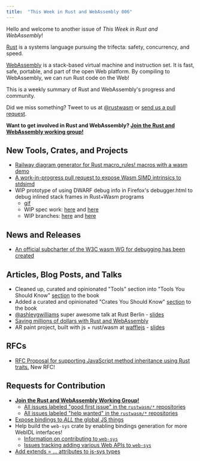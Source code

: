 ```yaml
---
title:  "This Week in Rust and WebAssembly 006"
---
```


Hello and welcome to another issue of *This Week in Rust and WebAssembly*!

[Rust](https://rust-lang.org) is a systems language pursuing the trifecta: safety, concurrency, and speed.

[WebAssembly](http://webassembly.org) is a stack-based virtual machine and instruction set. It is fast, safe, portable, and part of the open Web platform. By compiling to WebAssembly, we can run Rust code on the Web!

This is a weekly summary of Rust and WebAssembly's progress and community.

Did we miss something? Tweet to us at [@rustwasm](https://twitter.com/rustwasm) or [send us a pull request](https://github.com/rustwasm/rustwasm.github.io).

**Want to get involved in Rust and WebAssembly? [Join the Rust and WebAssembly working group!][get-involved]**

## New Tools, Crates, and Projects

* [Railway diagram generator for Rust macro_rules! macros with a wasm demo](https://www.reddit.com/r/rust/comments/96q6jb/show_reddit_a_syntaxdiagram_generator_for_macro/)
* [A work-in-progress pull request to expose Wasm SIMD intrinsics to stdsimd](https://github.com/rust-lang-nursery/stdsimd/pull/549)
* WIP prototype of using DWARF debug info in Firefox's debugger.html to debug inlined stack frames in Rust+Wasm programs
  * [gif](https://drive.google.com/file/d/1Yf1gXBSWNdSzXomy8GKUOiPuZVFAASfw/view)
  * WIP spec work: [here](https://yurydelendik.github.io/webassembly-dwarf/) and [here](https://gist.github.com/yurydelendik/802f36983d50cedb05f984d784dc5159)
  * WIP branches: [here](https://github.com/yurydelendik/debugger.html/tree/x-scopes) and [here](https://github.com/yurydelendik/emscripten/tree/x-scopes)

## News and Releases

* [An official subcharter of the W3C wasm WG for debugging has been created](https://github.com/WebAssembly/debugging)

## Articles, Blog Posts, and Talks

* Cleaned up, curated and opinionated "Tools" section into "Tools You Should Know" [section](https://rustwasm.github.io/book/tools.html) to the book
* Added a curated and opinionated "Crates You Should Know" [section](https://rustwasm.github.io/book/crates.html) to the book
* [@ashleygwilliams](https://github.com/ashleygwilliams) super awesome talk at Rust Berlin - [slides](https://rustwasm.github.io/hello-wasm-bindgen/#1)
* [Saving millions of dollars with Rust and WebAssembly](https://twitter.com/jxxf/status/1027358517462626304)
* AR paint project, built with js + rust/wasm at [wafflejs](https://wafflejs.com/) - [slides](https://slides.cwervo.com/wafflejs-webar-2018-08/#/)

## RFCs

* [RFC Proposal for supporting JavaScript method inheritance using Rust traits.](https://github.com/rustwasm/rfcs/pull/3) New RFC!

## Requests for Contribution

* [**Join the Rust and WebAssembly Working Group!**][get-involved]
  * [All issues labeled "good first issue" in the `rustwasm/*` repositories](https://github.com/issues?q=is%3Aopen+is%3Aissue+user%3Arustwasm+archived%3Afalse+label%3A%22good+first+issue%22)
  * [All issues labeled "help wanted" in the `rustwasm/*` repositories](https://github.com/issues?q=is%3Aopen+is%3Aissue+user%3Arustwasm+archived%3Afalse+label%3A%22help+wanted%22)
* [Expose bindings to *ALL* the global JS things](https://github.com/rustwasm/wasm-bindgen/issues/275)
* Help build the `web-sys` crate by enabling bindings generation for more WebIDL interfaces!
  * [Information on contributing to `web-sys`](https://rustwasm.github.io/wasm-bindgen/web-sys.html)
  * [Issues tracking adding various Web APIs to `web-sys`](https://github.com/rustwasm/wasm-bindgen/issues?q=is%3Aissue+is%3Aopen+label%3Aweb-sys)
* [Add extends = ... attributes to js-sys types](https://github.com/rustwasm/wasm-bindgen/issues/670)

[get-involved]: https://github.com/rustwasm/team/blob/master/README.md#get-involved
